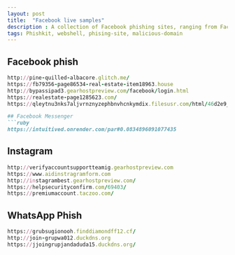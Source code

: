 ```yaml
---
layout: post
title:  "Facebook live samples"
description : A collection of Facebook phishing sites, ranging from Facebook app, FB messenger, Instagram, and whatsApp.
tags: Phishkit, webshell, phising-site, malicious-domain
---
```



## Facebook phish
```ruby
http://pine-quilled-albacore.glitch.me/
https://fb79356-page86534-real-estate-item18963.house
http://bypassipad3.gearhostpreview.com/facebook/login.html
https://realestate-page1285623.com/
https://qleytnu3nks7aljvrnznyzephbnvhcnkymdix.filesusr.com/html/46d2e9_8a6582f476d0a617bc1d4239730e28f7.html?*TW9yYWFhYWFhbGVzKioqZXMq=

## Facebook Messenger
```ruby 
https://intuitived.onrender.com/par#0.0834896091077435
```


## Instagram
```ruby
http://verifyaccountsupportteamig.gearhostpreview.com
https://www.aidinstragramform.com
http://instagrambest.gearhostpreview.com/
https://helpsecurityconfirm.com/69403/
https://premiumaccount.taczoo.com/
```

## WhatsApp Phish
```ruby
https://grubsugionooh.finddiamondff12.cf/
http://join-grupwa012.duckdns.org
https://jjoingrupjandaduda15.duckdns.org/
```
